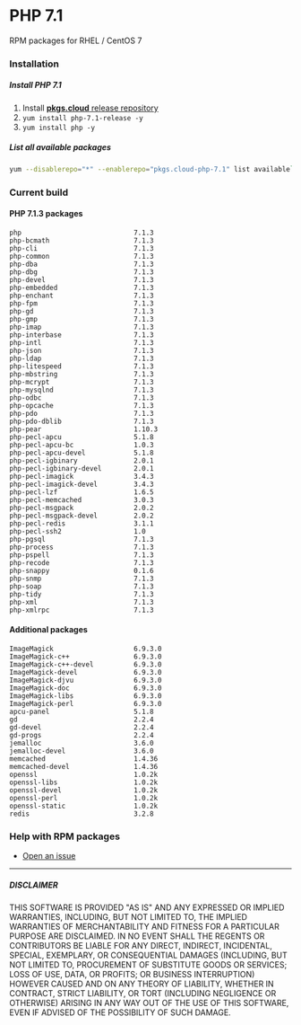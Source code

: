 # PHP 7.1

RPM packages for RHEL / CentOS 7

### Installation

##### Install PHP 7.1

1. Install [**pkgs.cloud** release repository](https://github.com/pkgs-cloud/release)
2. `yum install php-7.1-release -y`
3. `yum install php -y`

##### List all available packages

```bash
yum --disablerepo="*" --enablerepo="pkgs.cloud-php-7.1" list available`
```

### Current build

#### PHP 7.1.3 packages

```
php                            7.1.3    
php-bcmath                     7.1.3    
php-cli                        7.1.3    
php-common                     7.1.3    
php-dba                        7.1.3    
php-dbg                        7.1.3    
php-devel                      7.1.3    
php-embedded                   7.1.3    
php-enchant                    7.1.3    
php-fpm                        7.1.3    
php-gd                         7.1.3    
php-gmp                        7.1.3    
php-imap                       7.1.3    
php-interbase                  7.1.3    
php-intl                       7.1.3    
php-json                       7.1.3    
php-ldap                       7.1.3    
php-litespeed                  7.1.3    
php-mbstring                   7.1.3    
php-mcrypt                     7.1.3    
php-mysqlnd                    7.1.3    
php-odbc                       7.1.3    
php-opcache                    7.1.3    
php-pdo                        7.1.3    
php-pdo-dblib                  7.1.3    
php-pear                       1.10.3 
php-pecl-apcu                  5.1.8
php-pecl-apcu-bc               1.0.3
php-pecl-apcu-devel            5.1.8
php-pecl-igbinary              2.0.1
php-pecl-igbinary-devel        2.0.1
php-pecl-imagick               3.4.3
php-pecl-imagick-devel         3.4.3
php-pecl-lzf                   1.6.5
php-pecl-memcached             3.0.3
php-pecl-msgpack               2.0.2
php-pecl-msgpack-devel         2.0.2
php-pecl-redis                 3.1.1
php-pecl-ssh2                  1.0  
php-pgsql                      7.1.3    
php-process                    7.1.3    
php-pspell                     7.1.3    
php-recode                     7.1.3    
php-snappy                     0.1.6
php-snmp                       7.1.3    
php-soap                       7.1.3    
php-tidy                       7.1.3    
php-xml                        7.1.3    
php-xmlrpc                     7.1.3
```

#### Additional packages

```
ImageMagick                    6.9.3.0  
ImageMagick-c++                6.9.3.0  
ImageMagick-c++-devel          6.9.3.0  
ImageMagick-devel              6.9.3.0  
ImageMagick-djvu               6.9.3.0  
ImageMagick-doc                6.9.3.0  
ImageMagick-libs               6.9.3.0  
ImageMagick-perl               6.9.3.0  
apcu-panel                     5.1.8
gd                             2.2.4    
gd-devel                       2.2.4    
gd-progs                       2.2.4    
jemalloc                       3.6.0
jemalloc-devel                 3.6.0
memcached                      1.4.36   
memcached-devel                1.4.36   
openssl                        1.0.2k
openssl-libs                   1.0.2k
openssl-devel                  1.0.2k 
openssl-perl                   1.0.2k 
openssl-static                 1.0.2k 
redis                          3.2.8
```

### Help with RPM packages

- [Open an issue](https://github.com/pkgs-cloud/release/issues)

---

##### DISCLAIMER

THIS SOFTWARE IS PROVIDED "AS IS" AND ANY EXPRESSED OR IMPLIED WARRANTIES, INCLUDING, BUT NOT LIMITED TO, THE IMPLIED WARRANTIES OF MERCHANTABILITY AND FITNESS FOR A PARTICULAR PURPOSE ARE DISCLAIMED. IN NO EVENT SHALL THE REGENTS OR CONTRIBUTORS BE LIABLE FOR ANY DIRECT, INDIRECT, INCIDENTAL, SPECIAL, EXEMPLARY, OR CONSEQUENTIAL DAMAGES (INCLUDING, BUT NOT LIMITED TO, PROCUREMENT OF SUBSTITUTE GOODS OR SERVICES; LOSS OF USE, DATA, OR PROFITS; OR BUSINESS INTERRUPTION)
HOWEVER CAUSED AND ON ANY THEORY OF LIABILITY, WHETHER IN CONTRACT, STRICT LIABILITY, OR TORT (INCLUDING NEGLIGENCE OR OTHERWISE) ARISING IN ANY WAY OUT OF THE USE OF THIS SOFTWARE, EVEN IF ADVISED OF THE POSSIBILITY OF SUCH DAMAGE.